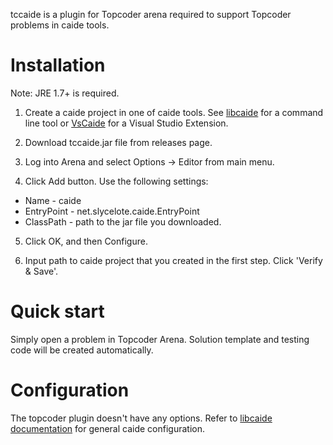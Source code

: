 tccaide is a plugin for Topcoder arena required to support Topcoder problems
in caide tools.

# Installation

Note: JRE 1.7+ is required.

1. Create a caide project in one of caide tools. See
   [libcaide](https://github.com/slycelote/caide/tree/release/libcaide/README.md)
for a command line tool or
[VsCaide](https://github.com/slycelote/caide/tree/release/vscaide/README.md)
for a Visual Studio Extension.

2. Download tccaide.jar file from releases page.

3. Log into Arena and select Options -> Editor from main menu.

4. Click Add button. Use the following settings:
  * Name - caide
  * EntryPoint - net.slycelote.caide.EntryPoint
  * ClassPath - path to the jar file you downloaded.

5. Click OK, and then Configure.

6. Input path to caide project that you created in the first step. Click
   'Verify & Save'.

# Quick start

Simply open a problem in Topcoder Arena. Solution template and testing code
will be created automatically.

# Configuration

The topcoder plugin doesn't have any options. Refer to [libcaide
documentation](https://github.com/slycelote/caide/tree/release/libcaide/README.md)
for general caide configuration.

